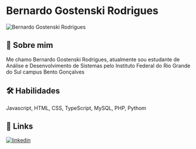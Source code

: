 # Bernardo Gostenski Rodrigues
<img src="https://scontent-gru1-2.cdninstagram.com/v/t51.2885-19/269694572_116462690878791_1820120605537896878_n.jpg?stp=dst-jpg_s150x150&_nc_ht=scontent-gru1-2.cdninstagram.com&_nc_cat=103&_nc_ohc=nAl7ed9Dy-cQ7kNvgGZGmtx&edm=AEhyXUkBAAAA&ccb=7-5&oh=00_AYCEuusrQEGBVEojGsBVh7U4Vd5gzBv2fEQWOG1V_foYEw&oe=66935422&_nc_sid=8f1549" alt="Bernardo Gostenski Rodrigues">

## 🚀 Sobre mim
Me chamo Bernardo Gostenski Rodrigues, atualmente sou estudante de Análise e Desenvolvimento de Sistemas pelo Instituto Federal do Rio Grande do Sul campus Bento Gonçalves


## 🛠 Habilidades
Javascript, HTML, CSS, TypeScript, MySQL, PHP, Pythom 


## 🔗 Links

[![linkedin](https://img.shields.io/badge/linkedin-0A66C2?style=for-the-badge&logo=linkedin&logoColor=white)](https://www.linkedin.com/in/benardo-gostenski-rodrigues-1a3948258/)


